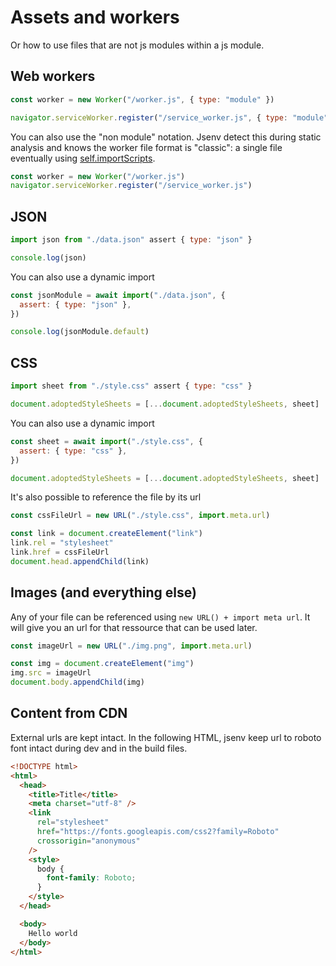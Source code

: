 # Assets and workers

Or how to use files that are not js modules within a js module.

## Web workers

```js
const worker = new Worker("/worker.js", { type: "module" })
```

```js
navigator.serviceWorker.register("/service_worker.js", { type: "module" })
```

You can also use the "non module" notation. Jsenv detect this during static analysis and knows the worker file format is "classic": a single file eventually using [self.importScripts](https://developer.mozilla.org/en-US/docs/Web/API/WorkerGlobalScope/importScripts).

```js
const worker = new Worker("/worker.js")
navigator.serviceWorker.register("/service_worker.js")
```

## JSON

```js
import json from "./data.json" assert { type: "json" }

console.log(json)
```

You can also use a dynamic import

```js
const jsonModule = await import("./data.json", {
  assert: { type: "json" },
})

console.log(jsonModule.default)
```

## CSS

```js
import sheet from "./style.css" assert { type: "css" }

document.adoptedStyleSheets = [...document.adoptedStyleSheets, sheet]
```

You can also use a dynamic import

```js
const sheet = await import("./style.css", {
  assert: { type: "css" },
})

document.adoptedStyleSheets = [...document.adoptedStyleSheets, sheet]
```

It's also possible to reference the file by its url

```js
const cssFileUrl = new URL("./style.css", import.meta.url)

const link = document.createElement("link")
link.rel = "stylesheet"
link.href = cssFileUrl
document.head.appendChild(link)
```

## Images (and everything else)

Any of your file can be referenced using `new URL() + import meta url`. It will give you an url for that ressource that can be used later.

```js
const imageUrl = new URL("./img.png", import.meta.url)

const img = document.createElement("img")
img.src = imageUrl
document.body.appendChild(img)
```

## Content from CDN

External urls are kept intact. In the following HTML, jsenv keep url to roboto font intact during dev and in the build files.

```html
<!DOCTYPE html>
<html>
  <head>
    <title>Title</title>
    <meta charset="utf-8" />
    <link
      rel="stylesheet"
      href="https://fonts.googleapis.com/css2?family=Roboto"
      crossorigin="anonymous"
    />
    <style>
      body {
        font-family: Roboto;
      }
    </style>
  </head>

  <body>
    Hello world
  </body>
</html>
```

<!-- Part below commented until the jsenv plugin for http urls is done -->
<!-- There is 2 circumstances where you might want to change this default behaviour:

1. You want to remove dependency to external urls in your build files
2. You want to transform code served by the CDN before it gets executed

## Remove CDN urls during build

Pass "preservedUrls" to "buildProject".

```diff
import { buildProject } from "@jsenv/core"

await buildProject({
  projectDirectoryUrl: new URL("./", import.meta.url),
  buildDirectoryRelativeUrl: "dist",
  entryPoints: {
    "./main.html": "main.prod.html",
  },
  format: "esmodule",
+ preservedUrls: {
+   "https://fonts.googleapis.com/": false
+ }
})
```

Each url associated to false using "preservedUrls" will be fetched and turned into a file. The HTML file generated in the build directory will use a relative url instead of the CDN url.

```diff
<link
   rel="stylesheet"
-  href="https://fonts.googleapis.com/css2?family=Roboto"
+  href="assets/roboto_32789f.css"
/>
```

## Transform code served by CDN

For this use case let's assume you want to execute JavaScript from a CDN but code served by the CDN cannot be executed as it is. For example if you need to support old browsers where import/export is not supported.

```js
import { h, render } from "https://cdn.skypack.dev/preact@10.6.4"
```

To make this happen, tell jsenv it can transform code behind "`https://cdn.skypack.dev/preact@10.6.4`" using "preservedUrls":

```diff
import { buildProject } from "@jsenv/core"

await buildProject({
  projectDirectoryUrl: new URL("./", import.meta.url),
  buildDirectoryRelativeUrl: "dist",
  entryPoints: {
    "./main.html": "main.prod.html",
  },
  format: "esmodule",
+ preservedUrls: {
+   "https://cdn.skypack.dev/preact@10.6.4": false
+ }
})
```

When you pass a custom "preservedUrls" to "buildProject" it's recommended to also pass it to "startDevServer" and "executeTestPlan". -->

<!-- ### With customCompilers

You can import non-js ressources using static import as shown below

```js
import text from "./data.txt"

console.log(text)
```

However this cannot run directly in the browser. It needs to be transformed to be executable by a browser.
This can be achieved by associating `"**/*.txt"` with `textToJsModule` in [customCompilers](https://github.com/jsenv/jsenv-core/blob/master/docs/shared-parameters.md#customcompilers). -->
